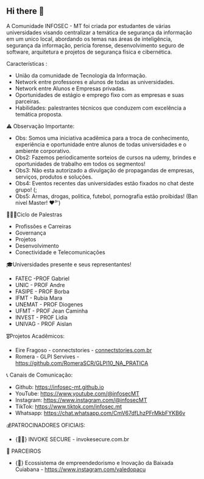 ## Hi there 👋

A Comunidade INFOSEC - MT foi criada por estudantes de várias universidades visando centralizar a temática de segurança da informação em um unico local, abordando os temas nas áreas de inteligência, segurança da informação, pericia forense, desenvolvimento seguro de software, arquitetura e projetos de segurança física e cibernética.

Características :
- União da comunidade de Tecnologia da Informação.
- Network entre professores e alunos de todas as universidades.
- Network entre Alunos e Empresas privadas. 
- Oportunidades de estágio e emprego fixo com as empresas e suas parceiras.
- Habilidades: palestrantes técnicos que conduzem com excelência a temática proposta.

⚠️ Observação Importante: 
- Obs: Somos uma iniciativa acadêmica para a troca de conhecimento, experiência e oportunidade entre alunos de todas universidades e o ambiente corporativo.
- Obs2: Fazemos periodicamente sorteios de cursos na udemy, brindes e oportunidades de trabalho em todos os segmentos!
- Obs3: Não esta autorizado a divulgação de propagandas de empresas, serviços, produtos e soluções.
- Obs4: Eventos recentes das universidades estão fixados no chat deste grupo! (;
- Obs5: Armas, drogas, politica, futebol, pornografia estão proibidas! (Ban nivel Master! ❤️³')

👨🏻‍💻Ciclo de Palestras
- Profissões e Carreiras
- Governança 
- Projetos 
- Desenvolvimento 
- Conectividade e Telecomunicações 

🎓Universidades presente e seus representantes! 
- FATEC -PROF Gabriel 
- UNIC - PROF Andre
- FASIPE - PROF Borba
- IFMT - Rubia Mara
- UNEMAT - PROF Diogenes 
- UFMT - PROF Jean Caminha 
- INVEST - PROF Lidia 
- UNIVAG - PROF Aislan 

🎖️Projetos Acadêmicos: 
- Eire Fragoso - connectstories - [connectstories.com.br](https://app.connectstories.com.br/) 
- Romera - GLPI Servives - https://github.com/RomeraSCR/GLPI10_NA_PRATICA 

📞 Canais de Comunicação:
- Github: https://infosec-mt.github.io 
- YouTube: https://www.youtube.com/@infosecMT
- Instagram: https://www.instagram.com/@infosecMT
- TikTok: https://www.tiktok.com/infosec.mt
- Whatsapp: https://chat.whatsapp.com/CmV67dfLhzPFrMkbFYKB6v

💰PATROCINADORES OFICIAIS: 
- {🥷🏿} INVOKE SECURE - invokesecure.com.br

🤝 PARCEIROS 
- {🐠} Ecossistema de empreendedorismo e Inovação da Baixada Cuiabana - https://www.instagram.com/valedopacu 

